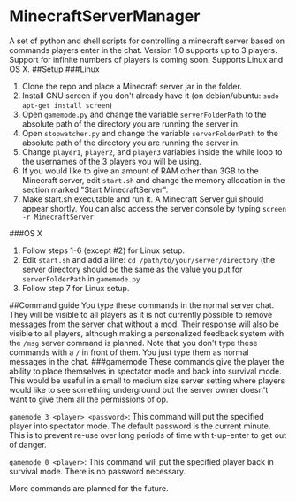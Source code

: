 # MinecraftServerManager
A set of python and shell scripts for controlling a minecraft server based on commands players enter in the chat. Version 1.0 supports up to 3 players. Support for infinite numbers of players is coming soon. Supports Linux and OS X.
##Setup
###Linux
1. Clone the repo and place a Minecraft server jar in the folder.
2. Install GNU screen if you don't already have it (on debian/ubuntu: ```sudo apt-get install screen```)
2. Open `gamemode.py` and change the variable ```serverFolderPath``` to the absolute path of the directory you are running the server in.
3. Open `stopwatcher.py` and change the variable `serverFolderPath` to the absolute path of the directory you are running the server in.
3. Change ```player1```, ```player2```, and ```player3``` variables inside the while loop to the usernames of the 3 players you will be using.
4. If you would like to give an amount of RAM other than 3GB to the Minecraft server, edit ```start.sh``` and change the memory allocation in the section marked "Start MinecraftServer".
5. Make start.sh executable and run it. A Minecraft Server gui should appear shortly. You can also access the server console by typing ```screen -r MinecraftServer```  

###OS X
1. Follow steps 1-6 (except #2) for Linux setup.
2. Edit ```start.sh``` and add a line: ``cd /path/to/your/server/directory`` (the server directory should be the same as the value you put for `serverFolderPath` in `gamemode.py`
3. Follow step 7 for Linux setup.  

##Command guide
You type these commands in the normal server chat. They will be visible to all players as it is not currently possible to remove messages from the server chat without a mod. Their response will also be visible to all players, although making a personalized feedback system with the `/msg` server command is planned. Note that you don't type these commands with a `/` in front of them. You just type them as normal messages in the chat.
###gamemode
These commands give the player the ability to place themselves in spectator mode and back into survival mode. This would be useful in a small to medium size server setting where players would like to see something underground but the server owner doesn't want to give them all the permissions of op.  

`gamemode 3 <player> <password>`: This command will put the specified player into spectator mode. The default password is the current minute. This is to prevent re-use over long periods of time with t-up-enter to get out of danger.  

`gamemode 0 <player>`: This command will put the specified player back in survival mode. There is no password necessary.  

More commands are planned for the future.
